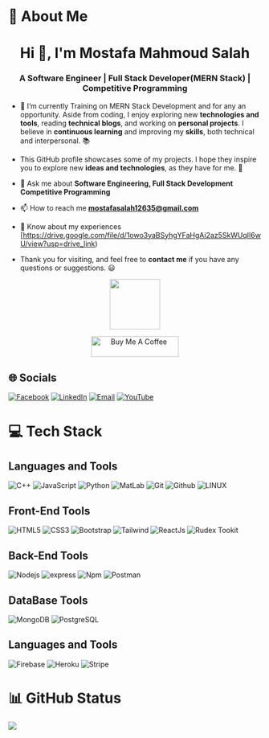 # 👋 About Me
<h1 align="center">Hi 👋, I'm Mostafa Mahmoud Salah </h1>
<h3 align="center">A Software Engineer | Full Stack Developer(MERN Stack) | Competitive Programming</h3>

- 🌱 I’m currently Training on MERN Stack Development and for any an opportunity.
Aside from coding, I enjoy exploring new **technologies and tools**, reading **technical blogs**, and working on **personal projects**. I believe in **continuous learning** and improving my **skills**, both technical and interpersonal. :books:

- This GitHub profile showcases some of my projects. I hope they inspire you to explore new **ideas and technologies**, as they have for me. :rocket:

- 💬 Ask me about **Software Engineering, Full Stack Development Competitive Programming**

- 📫 How to reach me **mostafasalah12635@gmail.com**

- 📄 Know about my experiences [https://drive.google.com/file/d/1owo3yaBSyhgYFaHgAi2az5SkWUqIl6wU/view?usp=drive_link)


- Thank you for visiting, and feel free to **contact me** if you have any questions or suggestions. :smiley:
 
<p align="center"><img src="https://media.giphy.com/media/M9gbBd9nbDrOTu1Mqx/giphy.gif" width="100"/></p>
<p align="center">
    <a href="https://www.buymeacoffee.com/mostafasalR" target="_blank"><img src="https://cdn.buymeacoffee.com/buttons/default-orange.png" alt="Buy Me A Coffee" height="41" width="174"></a>
    </p>

## 🌐 Socials
[![Facebook](https://img.shields.io/badge/Facebook-%231877F2.svg?logo=Facebook&logoColor=white)]([https://facebook.com/mostafamahmoud12635]) [![LinkedIn](https://img.shields.io/badge/LinkedIn-%230077B5.svg?logo=linkedin&logoColor=white)](https://www.linkedin.com/in/mostafa-mahmoud-salah-1234567d89) [![Email](https://img.shields.io/badge/Email-%231DA1F2.svg?logo=Email&logoColor=white)](**mostafasalah12635@gmail.com**) [![YouTube](https://img.shields.io/badge/YouTube-%23FF0000.svg?logo=YouTube&logoColor=white)](https://youtube.com/@mostafamahmoudsalahmahmoud7926) 


# 💻 Tech Stack

## Languages and Tools
![C++](https://img.shields.io/badge/c++-%2300599C.svg?style=for-the-badge&logo=c%2B%2B&logoColor=white) 
![JavaScript](https://img.shields.io/badge/javascript-%23323330.svg?style=for-the-badge&logo=javascript&logoColor=%23F7DF1E) 
![Python](https://img.shields.io/badge/python-%23007ACC.svg?style=for-the-badge&logo=python&logoColor=white)
![MatLab](https://img.shields.io/badge/matlab-%23007ACC.svg?style=for-the-badge&logo=matlab&logoColor=white)
![Git](https://img.shields.io/badge/git-%23007ACC.svg?style=for-the-badge&logo=git&logoColor=white)
![Github](https://img.shields.io/badge/github-%23007ACC.svg?style=for-the-badge&logo=github&logoColor=white)
![LINUX](https://img.shields.io/badge/Linux-FCC624?style=for-the-badge&logo=linux&logoColor=black) 


##  Front-End Tools
![HTML5](https://img.shields.io/badge/html5-%23E34F26.svg?style=for-the-badge&logo=html5&logoColor=white) 
![CSS3](https://img.shields.io/badge/css3-%23E34F26.svg?style=for-the-badge&logo=css3&logoColor=white) 
![Bootstrap](https://img.shields.io/badge/bootstrap-%23E34F26.svg?style=for-the-badge&logo=bootstrap&logoColor=white) 
![Tailwind](https://img.shields.io/badge/tailwind-%23E34F26.svg?style=for-the-badge&logo=tailwind&logoColor=white) 
![ReactJs](https://img.shields.io/badge/react-%23E34F26.svg?style=for-the-badge&logo=react&logoColor=white) 
![Rudex Tookit](https://img.shields.io/badge/rudex-%23E34F26.svg?style=for-the-badge&logo=rudex&logoColor=white) 


## Back-End Tools
![Nodejs](https://img.shields.io/badge/nodejs-%23E34F26.svg?style=for-the-badge&logo=nodejs&logoColor=white) 
![express](https://img.shields.io/badge/express-%23E34F26.svg?style=for-the-badge&logo=express&logoColor=white) 
![Npm](https://img.shields.io/badge/npm-%23E34F26.svg?style=for-the-badge&logo=npm&logoColor=white) 
![Postman](https://img.shields.io/badge/Postman-FF6C37?style=for-the-badge&logo=postman&logoColor=white)


## DataBase Tools
![MongoDB](https://img.shields.io/badge/mongoDB-%23E34F26.svg?style=for-the-badge&logo=mongoDB&logoColor=white) 
![PostgreSQL](https://img.shields.io/badge/postgresql-%23E34F26.svg?style=for-the-badge&logo=postgresql&logoColor=white) 



## Languages and Tools
![Firebase](https://img.shields.io/badge/firebase-%23039BE5.svg?style=for-the-badge&logo=firebase) 
![Heroku](https://img.shields.io/badge/heroku-%23430098.svg?style=for-the-badge&logo=heroku&logoColor=white) 
![Stripe](https://img.shields.io/badge/stripe-%238A4182.svg?style=for-the-badge&logo=stripe&logoColor=white) 




# 📊 GitHub Status
![](https://github-readme-stats.vercel.app/api/top-langs/?username=Mostafamahmoud12824&theme=onedark&hide_border=false&include_all_commits=true&count_private=true&layout=compact)
